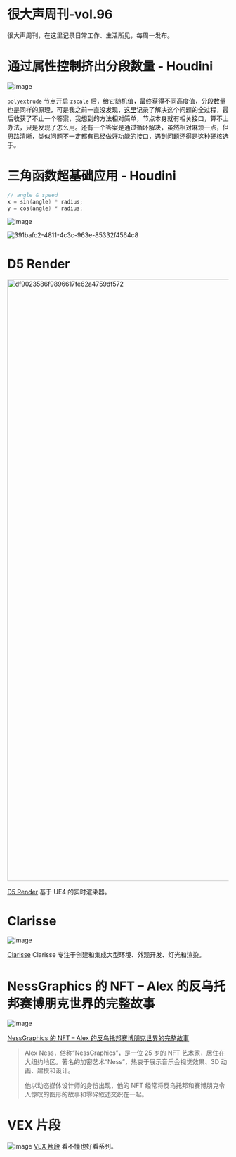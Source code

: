 # 很大声周刊-vol.96
很大声周刊，在这里记录日常工作、生活所见，每周一发布。

# 通过属性控制挤出分段数量 - Houdini
![image](https://user-images.githubusercontent.com/20842136/224491779-ed00059c-1dda-4821-ad35-201dddd9dba5.png)

`polyextrude` 节点开启 `zscale` 后，给它随机值，最终获得不同高度值，分段数量也是同样的原理，可是我之前一直没发现，[这里](https://www.sidefx.com/forum/topic/89253/?page=1#post-386229)记录了解决这个问题的全过程，最后收获了不止一个答案，我想到的方法相对简单，节点本身就有相关接口，算不上办法，只是发现了怎么用。还有一个答案是通过循环解决，虽然相对麻烦一点，但思路清晰，类似问题不一定都有已经做好功能的接口，遇到问题还得是这种硬核选手。

# 三角函数超基础应用 - Houdini
``` C++
// angle & speed
x = sin(angle) * radius;
y = cos(angle) * radius;
```
![image](https://user-images.githubusercontent.com/20842136/224493900-0379784b-aec2-491b-93ca-fdac518723c9.png)

![391bafc2-4811-4c3c-963e-85332f4564c8](https://user-images.githubusercontent.com/20842136/224493941-e1a13beb-fc94-4e6e-b6c9-6c7cd1336c41.gif)

# D5 Render
<img width="1367" alt="df9023586f9896617fe62a4759df572" src="https://user-images.githubusercontent.com/20842136/224489787-8ff42cd0-8641-4fc5-9d72-fe7809bfbf73.png">

[D5 Render](https://cn.d5render.com/) 基于 UE4 的实时渲染器。

# Clarisse
![image](https://user-images.githubusercontent.com/20842136/224494123-1325d65e-2c1f-4fad-8c73-a9967fea0da8.png)

[Clarisse](https://www.isotropix.com/cn/) Clarisse 专注于创建和集成大型环境、外观开发、灯光和渲染。

# NessGraphics 的 NFT – Alex 的反乌托邦赛博朋克世界的完整故事
![image](https://user-images.githubusercontent.com/20842136/224494020-85263a24-6cb1-41da-a42c-0a99f4ab41ad.png)

[NessGraphics 的 NFT – Alex 的反乌托邦赛博朋克世界的完整故事](https://www.cryptotimes.io/nessgraphics-nft-entire-story-of-alexs-dystopian-cyberpunk-world/)

> Alex Ness，俗称“NessGraphics”，是一位 25 岁的 NFT 艺术家，居住在大纽约地区。著名的加密艺术“Ness”，热衷于展示音乐会视觉效果、3D 动画、建模和设计。 
>
>他以动态媒体设计师的身份出现，他的 NFT 经常将反乌托邦和赛博朋克令人惊叹的图形的故事和零碎叙述交织在一起。 

# VEX 片段
![image](https://user-images.githubusercontent.com/20842136/224494218-7d32c620-c866-4839-a630-2b447abae679.png)
[VEX 片段](https://vfxbrain.wordpress.com/2016/10/02/vex-snippets/)
看不懂也好看系列。